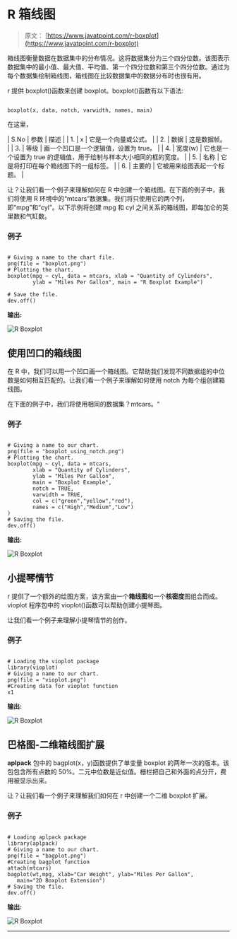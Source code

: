 # R 箱线图

> 原文： [https://www.javatpoint.com/r-boxplot](https://www.javatpoint.com/r-boxplot)

箱线图衡量数据在数据集中的分布情况。这将数据集分为三个四分位数。该图表示数据集中的最小值、最大值、平均值、第一个四分位数和第三个四分位数。通过为每个数据集绘制箱线图，箱线图在比较数据集中的数据分布时也很有用。

r 提供 boxplot()函数来创建 boxplot。boxplot()函数有以下语法:

```

boxplot(x, data, notch, varwidth, names, main)

```

在这里，

| S.No | 参数 | 描述 |
| 1. | x | 它是一个向量或公式。 |
| 2. | 数据 | 这是数据帧。 |
| 3. | 等级 | 画一个凹口是一个逻辑值，设置为 true。 |
| 4. | 宽度(w) | 它也是一个设置为 true 的逻辑值，用于绘制与样本大小相同的框的宽度。 |
| 5. | 名称 | 它是将打印在每个箱线图下的一组标签。 |
| 6. | 主要的 | 它被用来给图表起一个标题。 |

让？让我们看一个例子来理解如何在 R 中创建一个箱线图。在下面的例子中，我们将使用 R 环境中的“mtcars”数据集。我们将只使用它的两个列，即“mpg”和“cyl”。以下示例将创建 mpg 和 cyl 之间关系的箱线图，即每加仑的英里数和气缸数。

### 例子

```

# Giving a name to the chart file.
png(file = "boxplot.png")
# Plotting the chart.
boxplot(mpg ~ cyl, data = mtcars, xlab = "Quantity of Cylinders",
        ylab = "Miles Per Gallon", main = "R Boxplot Example")

# Save the file.
dev.off()

```

**输出:**

![R Boxplot](img/2c3e4eb283fbea3cdcf3cd03129633fd.png)

## 使用凹口的箱线图

在 R 中，我们可以用一个凹口画一个箱线图。它帮助我们发现不同数据组的中位数是如何相互匹配的。让我们看一个例子来理解如何使用 notch 为每个组创建箱线图。

在下面的例子中，我们将使用相同的数据集？mtcars。"

### 例子

```

# Giving a name to our chart.
png(file = "boxplot_using_notch.png")
# Plotting the chart.
boxplot(mpg ~ cyl, data = mtcars, 
        xlab = "Quantity of Cylinders",
        ylab = "Miles Per Gallon", 
        main = "Boxplot Example",
        notch = TRUE, 
        varwidth = TRUE, 
        col = c("green","yellow","red"),
        names = c("High","Medium","Low")
)
# Saving the file.
dev.off()

```

**输出:**

![R Boxplot](img/73d56bd8de9437518ad2667506c5e0e9.png)

## 小提琴情节

r 提供了一个额外的绘图方案，该方案由一个**箱线图**和一个**核密度**图组合而成。vioplot 程序包中的 vioplot()函数可以帮助创建小提琴图。

让我们看一个例子来理解小提琴情节的创作。

### 例子

```

# Loading the vioplot package 
library(vioplot)
# Giving a name to our chart.
png(file = "vioplot.png")
#Creating data for vioplot function
x1 
```

**输出:**

![R Boxplot](img/2e778ba9bb07b39805a93e68301f0afd.png)

## 巴格图-二维箱线图扩展

**aplpack** 包中的 bagplot(x，y)函数提供了单变量 boxplot 的两年一次的版本。该包包含所有点数的 50%。二元中位数是近似值。栅栏把自己和外面的点分开，费用被显示出来。

让？让我们看一个例子来理解我们如何在 r 中创建一个二维 boxplot 扩展。

### 例子

```

# Loading aplpack package
library(aplpack)
# Giving a name to our chart.
png(file = "bagplot.png")
#Creating bagplot function
attach(mtcars)
bagplot(wt,mpg, xlab="Car Weight", ylab="Miles Per Gallon",
   main="2D Boxplot Extension")
# Saving the file.
dev.off()

```

**输出:**

![R Boxplot](img/2f31704356a56a34b7023a66785282e5.png)

* * *